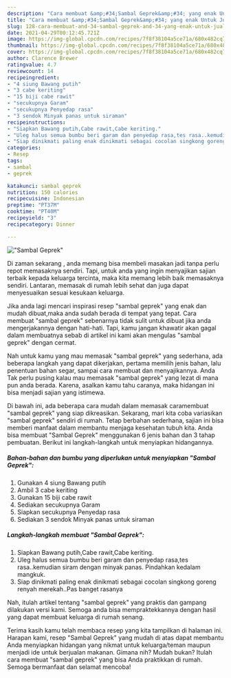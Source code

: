 ```yaml
---
description: "Cara membuat &amp;#34;Sambal Geprek&amp;#34; yang enak Untuk Jualan"
title: "Cara membuat &amp;#34;Sambal Geprek&amp;#34; yang enak Untuk Jualan"
slug: 128-cara-membuat-and-34-sambal-geprek-and-34-yang-enak-untuk-jualan
date: 2021-04-29T00:12:45.721Z
image: https://img-global.cpcdn.com/recipes/7f8f38104a5ce71a/680x482cq70/sambal-geprek-foto-resep-utama.jpg
thumbnail: https://img-global.cpcdn.com/recipes/7f8f38104a5ce71a/680x482cq70/sambal-geprek-foto-resep-utama.jpg
cover: https://img-global.cpcdn.com/recipes/7f8f38104a5ce71a/680x482cq70/sambal-geprek-foto-resep-utama.jpg
author: Clarence Brewer
ratingvalue: 4.7
reviewcount: 14
recipeingredient:
- "4 siung Bawang putih"
- "3 cabe keriting"
- "15 biji cabe rawit"
- "secukupnya Garam"
- "secukupnya Penyedap rasa"
- "3 sendok Minyak panas untuk siraman"
recipeinstructions:
- "Siapkan Bawang putih,Cabe rawit,Cabe keriting."
- "Uleg halus semua bumbu beri garam dan penyedap rasa,tes rasa..kemudian siram dengan minyak panas. Pindahkan kedalam mangkuk."
- "Siap dinikmati paling enak dinikmati sebagai cocolan singkong goreng renyah merekah..Pas banget rasanya"
categories:
- Resep
tags:
- sambal
- geprek

katakunci: sambal geprek 
nutrition: 150 calories
recipecuisine: Indonesian
preptime: "PT37M"
cooktime: "PT40M"
recipeyield: "3"
recipecategory: Dinner

---
```



![&#34;Sambal Geprek&#34;](https://img-global.cpcdn.com/recipes/7f8f38104a5ce71a/680x482cq70/sambal-geprek-foto-resep-utama.jpg)

Di zaman  sekarang , anda memang bisa membeli masakan jadi tanpa perlu repot memasaknya sendiri. Tapi, untuk anda yang ingin menyajikan sajian terbaik kepada keluarga tercinta, maka kita memang lebih baik memasaknya sendiri. Lantaran, memasak di rumah lebih sehat dan juga dapat menyesuaikan sesuai kesukaan keluarga.

Jika anda lagi mencari inspirasi resep &#34;sambal geprek&#34; yang enak dan mudah dibuat,maka anda sudah berada di tempat yang tepat. Cara membuat &#34;sambal geprek&#34;  sebenarnya tidak sulit untuk dibuat jika anda mengerjakannya dengan hati-hati. Tapi, kamu jangan khawatir akan gagal dalam membuatnya 
sebab di artikel ini kami akan mengulas &#34;sambal geprek&#34; dengan cermat.  



Nah untuk kamu yang mau memasak &#34;sambal geprek&#34; yang sederhana, ada beberapa langkah yang dapat dikerjakan, pertama memilih jenis bahan, lalu penentuan bahan segar, sampai cara membuat dan menyajikannya. Anda Tak perlu pusing kalau mau memasak &#34;sambal geprek&#34; yang lezat di mana pun anda berada. Karena, asalkan kamu  tahu caranya, maka hidangan ini bisa menjadi sajian yang istimewa.

Di bawah ini, ada beberapa cara mudah dalam memasak caramembuat &#34;sambal geprek&#34; yang siap dikreasikan. Sekarang, mari kita coba variasikan &#34;sambal geprek&#34; sendiri di rumah. Tetap berbahan sederhana, sajian ini bisa memberi manfaat dalam membantu menjaga kesehatan tubuh kita. Anda bisa membuat &#34;Sambal Geprek&#34; menggunakan 6 jenis bahan dan 3 tahap pembuatan. Berikut ini langkah-langkah untuk menyiapkan hidangannya.

<!--inarticleads1-->

##### Bahan-bahan dan bumbu yang diperlukan untuk menyiapkan &#34;Sambal Geprek&#34;:

1. Gunakan 4 siung Bawang putih
1. Ambil 3 cabe keriting
1. Gunakan 15 biji cabe rawit
1. Sediakan secukupnya Garam
1. Siapkan secukupnya Penyedap rasa
1. Sediakan 3 sendok Minyak panas untuk siraman




<!--inarticleads2-->

##### Langkah-langkah membuat &#34;Sambal Geprek&#34;:

1. Siapkan Bawang putih,Cabe rawit,Cabe keriting.
1. Uleg halus semua bumbu beri garam dan penyedap rasa,tes rasa..kemudian siram dengan minyak panas. Pindahkan kedalam mangkuk.
1. Siap dinikmati paling enak dinikmati sebagai cocolan singkong goreng renyah merekah..Pas banget rasanya




Nah, itulah artikel tentang  &#34;sambal geprek&#34;  yang praktis dan gampang dilakukan versi kami. Semoga anda bisa mempraktekkannya dengan hasil yang dapat membuat keluarga di rumah senang. 

Terima kasih kamu telah membaca resep yang kita tampilkan di halaman ini. Harapan kami, resep  &#34;Sambal Geprek&#34; yang mudah di atas dapat membantu Anda menyiapkan hidangan yang nikmat untuk keluarga/teman maupun menjadi ide untuk berjualan makanan. Gimana nih? Mudah bukan? Itulah cara membuat &#34;sambal geprek&#34; yang bisa Anda praktikkan di rumah. Semoga bermanfaat dan selamat mencoba!

